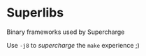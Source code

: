 # Superlibs

Binary frameworks used by Supercharge

Use `-j8` to _supercharge_ the `make` experience ;)
